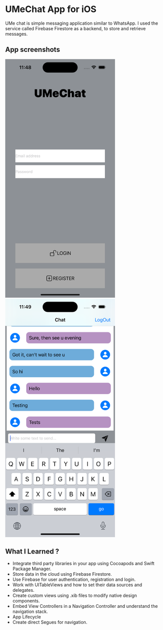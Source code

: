 # UMeChat App for iOS
UMe chat is simple messaging application similar to WhatsApp. I used the service called Firebase Firestore as a backend, to store and retrieve messages.

## App screenshots
<img src="Imgs/WelcomeScreen.png" width="350">
<img src="Imgs/ChatScreen.png" width="350">

## What I Learned ?
- Integrate third party libraries in your app using Cocoapods and Swift Package Manager.
- Store data in the cloud using Firebase Firestore.
- Use Firebase for user authentication, registration and login.
- Work with UITableViews and how to set their data sources and delegates.
- Create custom views using .xib files to modify native design components.
- Embed View Controllers in a Navigation Controller and understand the navigation stack.
- App Lifecycle
- Create direct Segues for navigation.

